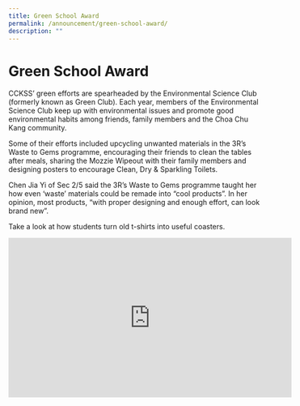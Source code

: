 ```yaml
---
title: Green School Award
permalink: /announcement/green-school-award/
description: ""
---
```

# **Green School Award**

CCKSS’ green efforts are spearheaded by the Environmental Science Club (formerly known as Green Club). Each year, members of the Environmental Science Club keep up with environmental issues and promote good environmental habits among friends, family members and the Choa Chu Kang community. 

Some of their efforts included upcycling unwanted materials in the 3R’s Waste to Gems programme, encouraging their friends to clean the tables after meals, sharing the Mozzie Wipeout with their family members and designing posters to encourage Clean, Dry & Sparkling Toilets.

Chen Jia Yi of Sec 2/5 said the 3R’s Waste to Gems programme taught her how even ‘waste’ materials could be remade into “cool products”. In her opinion, most products, “with proper designing and enough effort, can look brand new”.

Take a look at how students turn old t-shirts into useful coasters.

<iframe width="560" height="315" src="https://www.youtube.com/embed/fp494HjcqLI" title="YouTube video player" frameborder="0" allow="accelerometer; autoplay; clipboard-write; encrypted-media; gyroscope; picture-in-picture" allowfullscreen></iframe>